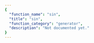 ```yaml
---
{
  "function_name": "sin",
  "title": "sin",
  "function_category": "generator",
  "description": "Not documented yet."
}
---
```

